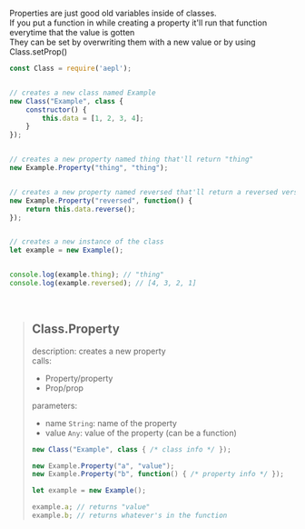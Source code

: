 Properties are just good old variables inside of classes. <br>
If you put a function in while creating a property it'll run that function everytime that the value is gotten<br>
They can be set by overwriting them with a new value or by using Class.setProp()
```js
const Class = require('aepl');


// creates a new class named Example
new Class("Example", class {
    constructor() {
        this.data = [1, 2, 3, 4];
    }
});


// creates a new property named thing that'll return "thing"
new Example.Property("thing", "thing");


// creates a new property named reversed that'll return a reversed version of the data
new Example.Property("reversed", function() {
    return this.data.reverse();
});


// creates a new instance of the class
let example = new Example();


console.log(example.thing); // "thing"
console.log(example.reversed); // [4, 3, 2, 1]
```

<br>

> ## Class.Property
> description: creates a new property <br>
> calls:
> - Property/property
> - Prop/prop
>
> parameters:
> - name `String`: name of the property
> - value `Any`: value of the property (can be a function)
> ```js
> new Class("Example", class { /* class info */ });
>
> new Example.Property("a", "value");
> new Example.Property("b", function() { /* property info */ });
>
> let example = new Example();
>
> example.a; // returns "value"
> example.b; // returns whatever's in the function
> ```